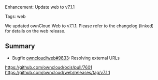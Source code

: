 Enhancement: Update web to v7.1.1

Tags: web

We updated ownCloud Web to v7.1.1. Please refer to the changelog (linked) for details on the web release.

## Summary
* Bugfix [owncloud/web#9833](https://github.com/owncloud/web/pull/9833): Resolving external URLs

https://github.com/owncloud/ocis/pull/7601
https://github.com/owncloud/web/releases/tag/v7.1.1